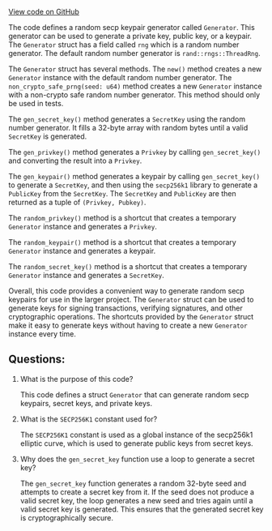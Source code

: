 [View code on GitHub](https://github.com/nervosnetwork/ckb/blob/develop/util/crypto/src/secp/generator.rs)

The code defines a random secp keypair generator called `Generator`. This generator can be used to generate a private key, public key, or a keypair. The `Generator` struct has a field called `rng` which is a random number generator. The default random number generator is `rand::rngs::ThreadRng`.

The `Generator` struct has several methods. The `new()` method creates a new `Generator` instance with the default random number generator. The `non_crypto_safe_prng(seed: u64)` method creates a new `Generator` instance with a non-crypto safe random number generator. This method should only be used in tests.

The `gen_secret_key()` method generates a `SecretKey` using the random number generator. It fills a 32-byte array with random bytes until a valid `SecretKey` is generated.

The `gen_privkey()` method generates a `Privkey` by calling `gen_secret_key()` and converting the result into a `Privkey`.

The `gen_keypair()` method generates a keypair by calling `gen_secret_key()` to generate a `SecretKey`, and then using the `secp256k1` library to generate a `PublicKey` from the `SecretKey`. The `SecretKey` and `PublicKey` are then returned as a tuple of `(Privkey, Pubkey)`.

The `random_privkey()` method is a shortcut that creates a temporary `Generator` instance and generates a `Privkey`.

The `random_keypair()` method is a shortcut that creates a temporary `Generator` instance and generates a keypair.

The `random_secret_key()` method is a shortcut that creates a temporary `Generator` instance and generates a `SecretKey`.

Overall, this code provides a convenient way to generate random secp keypairs for use in the larger project. The `Generator` struct can be used to generate keys for signing transactions, verifying signatures, and other cryptographic operations. The shortcuts provided by the `Generator` struct make it easy to generate keys without having to create a new `Generator` instance every time.
## Questions:
 1. What is the purpose of this code?

    This code defines a struct `Generator` that can generate random secp keypairs, secret keys, and private keys.

2. What is the `SECP256K1` constant used for?

    The `SECP256K1` constant is used as a global instance of the secp256k1 elliptic curve, which is used to generate public keys from secret keys.

3. Why does the `gen_secret_key` function use a loop to generate a secret key?

    The `gen_secret_key` function generates a random 32-byte seed and attempts to create a secret key from it. If the seed does not produce a valid secret key, the loop generates a new seed and tries again until a valid secret key is generated. This ensures that the generated secret key is cryptographically secure.

